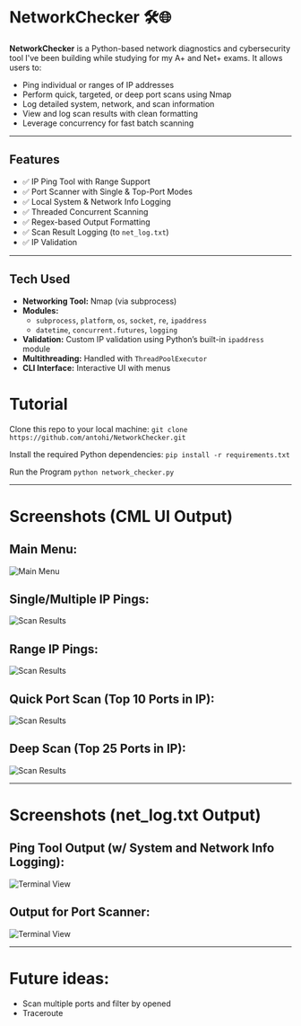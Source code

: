 # NetworkChecker 🛠️🌐

**NetworkChecker** is a Python-based network diagnostics and cybersecurity tool I've been building while studying for my A+ and Net+ exams. It allows users to:

- Ping individual or ranges of IP addresses
- Perform quick, targeted, or deep port scans using Nmap
- Log detailed system, network, and scan information
- View and log scan results with clean formatting
- Leverage concurrency for fast batch scanning

---

## Features

- ✅ IP Ping Tool with Range Support
- ✅ Port Scanner with Single & Top-Port Modes
- ✅ Local System & Network Info Logging
- ✅ Threaded Concurrent Scanning
- ✅ Regex-based Output Formatting
- ✅ Scan Result Logging (to `net_log.txt`)
- ✅ IP Validation

---

## Tech Used
- **Networking Tool:** Nmap (via subprocess)
- **Modules:**
  - `subprocess`, `platform`, `os`, `socket`, `re`, `ipaddress`
  - `datetime`, `concurrent.futures`, `logging`
- **Validation:** Custom IP validation using Python’s built-in `ipaddress` module
- **Multithreading:** Handled with `ThreadPoolExecutor`
- **CLI Interface:** Interactive UI with menus

# Tutorial

Clone this repo to your local machine:
`git clone https://github.com/antohi/NetworkChecker.git`

Install the required Python dependencies:
`pip install -r requirements.txt`

Run the Program
`python network_checker.py`

---

# Screenshots (CML UI Output)
## Main Menu:
![Main Menu](Assets/Screenshots/main_menu_cml.png)

## Single/Multiple IP Pings:
![Scan Results](Assets/Screenshots/single_multiple_ping_cml.png)

## Range IP Pings:
![Scan Results](Assets/Screenshots/range_ping_cml.png)

## Quick Port Scan (Top 10 Ports in IP):
![Scan Results](Assets/Screenshots/quick_port_scan_cml.png)

## Deep Scan (Top 25 Ports in IP):
![Scan Results](Assets/Screenshots/deep_port_scan_cml.png)

---

# Screenshots (net_log.txt Output)
## Ping Tool Output (w/ System and Network Info Logging):
![Terminal View](Assets/Screenshots/Net_Log_Output_Pings.png)

## Output for Port Scanner:
![Terminal View](Assets/Screenshots/portscanner_netlog.png)

---

# Future ideas: 
- Scan multiple ports and filter by opened
- Traceroute

